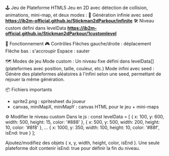🕹️ Jeu de Plateforme HTML5
  Jeu en 2D avec détection de collision, animations, mini-map, et deux modes :
    🌱 Génération infinie avec seed **https://ib2m-official.github.io/Stickman2dParkour/infinite**
    🛠️ Niveau custom défini dans levelData **https://ib2m-official.github.io/Stickman2dParkour/1customlevel**

🚀 Fonctionnement
  🎮 Contrôles
    Flèches gauche/droite : déplacement
    Flèche bas : s'accroupir
    Espace : sauter
  
  🗺️ Modes de jeu
    Mode custom :
      Un niveau fixe défini dans levelData[] (plateformes avec position, taille, couleur, etc.)
    Mode infini avec seed :
      Génère des plateformes aléatoires à l'infini selon une seed, permettant de rejouer la même génération.

📦 Fichiers importants
   - sprite2.png : spritesheet du joueur
   - canvas, miniMapX, miniMapY : canvas HTML pour le jeu + mini-maps

⚙️ Modifier le niveau custom
  Dans le js :
    const levelData = [
    { x: 100, y: 600, width: 500, height: 15, color: '#888' },
    { x: 500, y: 500, width: 200, height: 10, color: '#8f8' },
    ...
    { x: 1000, y: 350, width: 100, height: 10, color: '#88f', isEnd: true }
  ];

  Ajoutez/modifiez des objets { x, y, width, height, color, isEnd }.
  Une seule plateforme doit contenir isEnd: true pour définir la fin du niveau.
